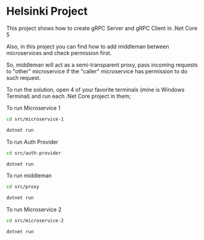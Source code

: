 # Helsinki Project

This project shows how to create gRPC Server and gRPC Client in .Net Core 5

Also, in this project you can find how to add middleman between microservices and check permission first.

So, middleman will act as a semi-transparent proxy, pass incoming requests to "other" microservice if the "caller" microservice has permission to do such request.

To run the solution, open 4 of your favorite terminals (mine is Windows Terminal) and run each .Net Core project in them;

To run Microservice 1

```bash
cd src/microservice-1

dotnet run
```

To run Auth Provider

```bash
cd src/auth-provider

dotnet run
```

To run middleman

```bash
cd src/proxy

dotnet run
```

To run Microservice 2

```bash
cd src/microservice-2

dotnet run
```
